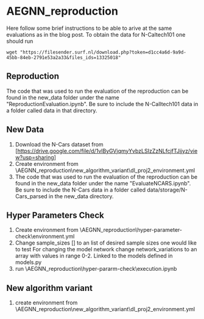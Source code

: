 
# AEGNN_reproduction
Here follow some brief instructions to be able to arive at the same evaluations as in the blog post.
To obtain the data for N-Caltech101 one should run
```
wget "https://filesender.surf.nl/download.php?token=d1cc4a6d-9a9d-45bb-84eb-2791e53a2a33&files_ids=13325018"
```

## Reproduction
The code that was used to run the evaluation of the reproduction can be found in the new_data folder under the name "ReproductionEvaluation.ipynb". Be sure to include the N-Calltech101 data in a folder called data in that directory.

## New Data
1. Download the N-Cars dataset from [https://drive.google.com/file/d/1vlByGVjqmyYvbzLSIzZzNLfcjfTJijyz/view?usp=sharing]
2. Create environment from \AEGNN_reproduction\new_algorithm_variant\dl_proj2_environment.yml
3. The code that was used to run the evaluation of the reproduction can be found in the new_data folder under the name "EvaluateNCARS.ipynb". Be sure to include the N-Cars data in a folder called data/storage/N-Cars_parsed in the new_data directory.
## Hyper Parameters Check
1.	Create environment from \AEGNN_reproduction\hyper-parameter-check\environment.yml
2.	Change sample_sizes [] to an list of desired sample sizes one would like to test
For changing the model network change network_variations to an array with values in range 0-2. Linked to the models defined in models.py
3.	run \AEGNN_reproduction\hyper-pararm-check\execution.ipynb
## New algorithm variant

1. create environment from \AEGNN_reproduction\new_algorithm_variant\dl_proj2_environment.yml
